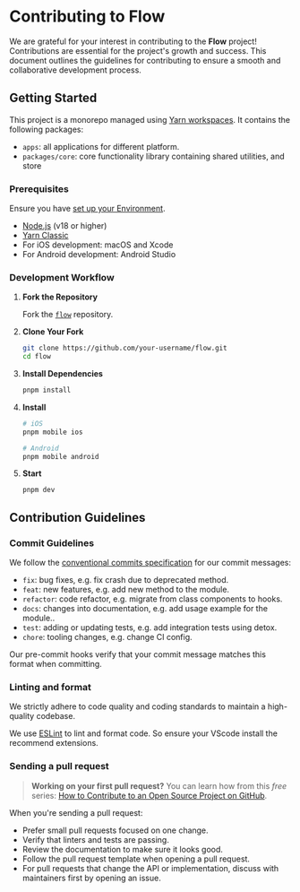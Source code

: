 # Contributing to Flow

We are grateful for your interest in contributing to the **Flow** project! Contributions are essential for the project's growth and success. This document outlines the guidelines for contributing to ensure a smooth and collaborative development process.

## Getting Started

This project is a monorepo managed using [Yarn workspaces](https://yarnpkg.com/features/workspaces). It contains the following packages:

- `apps`: all applications for different platform.
- `packages/core`: core functionality library containing shared utilities, and store

### Prerequisites

Ensure you have [set up your Environment](https://reactnative.dev/docs/set-up-your-environment).

- [Node.js](https://nodejs.org/) (v18 or higher)
- [Yarn Classic](https://classic.yarnpkg.com/en/docs)
- For iOS development: macOS and Xcode
- For Android development: Android Studio

### Development Workflow

1. **Fork the Repository**

   Fork the [`flow`](https://github.com/nodefinity/flow) repository.

2. **Clone Your Fork**

   ```bash
   git clone https://github.com/your-username/flow.git
   cd flow
   ```

3. **Install Dependencies**

   ```bash
   pnpm install
   ```

4. **Install**

   ```bash
   # iOS
   pnpm mobile ios

   # Android
   pnpm mobile android
   ```

5. **Start**

   ```
   pnpm dev
   ```

## Contribution Guidelines

### Commit Guidelines

We follow the [conventional commits specification](https://www.conventionalcommits.org/en) for our commit messages:

- `fix`: bug fixes, e.g. fix crash due to deprecated method.
- `feat`: new features, e.g. add new method to the module.
- `refactor`: code refactor, e.g. migrate from class components to hooks.
- `docs`: changes into documentation, e.g. add usage example for the module..
- `test`: adding or updating tests, e.g. add integration tests using detox.
- `chore`: tooling changes, e.g. change CI config.

Our pre-commit hooks verify that your commit message matches this format when committing.

### Linting and format

We strictly adhere to code quality and coding standards to maintain a high-quality codebase.

We use [ESLint](https://eslint.org/) to lint and format code. So ensure your VScode install the recommend extensions.

### Sending a pull request

> **Working on your first pull request?** You can learn how from this _free_ series: [How to Contribute to an Open Source Project on GitHub](https://app.egghead.io/playlists/how-to-contribute-to-an-open-source-project-on-github).

When you're sending a pull request:

- Prefer small pull requests focused on one change.
- Verify that linters and tests are passing.
- Review the documentation to make sure it looks good.
- Follow the pull request template when opening a pull request.
- For pull requests that change the API or implementation, discuss with maintainers first by opening an issue.
